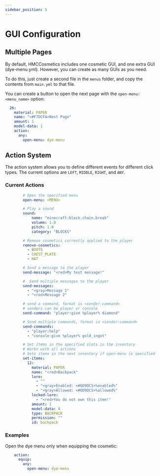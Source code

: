 ```yaml
---
sidebar_position: 5
---
```


# GUI Configuration

## Multiple Pages

By default, HMCCosmetics includes one cosmetic GUI, and one extra GUI (dye-menu.yml). However, you can create as many GUIs as you need.

To do this, just create a second file in the `menus` folder, and copy the contents from `main.yml` to that file.

You can create a button to open the next page with the `open-menu: <menu_name>` option:

```yaml
  26:
    material: PAPER
    name: "<#F7DCFA>Next Page"
    amount: 1
    model-data: 1
    action:
      any:
        open-menu: dye-menu
```

## Action System

The action system allows you to define different events for different click types. The current options are `LEFT`, `MIDDLE`, `RIGHT`, and `ANY`.

### Current Actions

```yaml
        # Open the specified menu
        open-menu: <MENU>
```

```yaml
        # Play a sound
        sound:
            name: "minecraft:block.chain.break"
            volume: 1.0
            pitch: 1.0
            category: "BLOCKS"
```

```yaml
        # Remove cosmetics currently applied to the player
        remove-cosmetics:
          - BOOTS
          - CHEST_PLATE
          - HAT
```

```yaml
        # Send a message to the player
        send-message: "<red>My test message!"
```

```yaml
        #  Send multiple messages to the player
        send-messages:
          - "<gray>Message 1"
          - "<red>Message 2"
```

```yaml
        # send a command, format is <sender:command>
        # senders can be player or console
        send-command: "player:give %player% diamond"
```

```yaml
        # Send multiple commands, format is <sender:command>
        send-commands:
          - "player:help"
          - "console:give %player% gold_ingot"
```

```yaml
        # Set items in the specified slots in the inventory
        # Works with all actions
        # Sets items in the next inventory if open-menu is specified
        set-items:
          12:
            material: PAPER
            name: "<red>Backpack"
            lore:
              - ""
              - "<gray>Enabled: <#6D9DC5>%enabled%"
              - "<gray>Allowed: <#6D9DC5>%allowed%"
            locked-lore:
              - "<red>You do not own this item!"
            amount: 1
            model-data: 4
            type: BACKPACK
            permission: ""
            id: backpack
```

### Examples

Open the dye menu only when equipping the cosmetic:
```yaml
    action:
      equip:
        any:
          open-menu: dye-menu
```